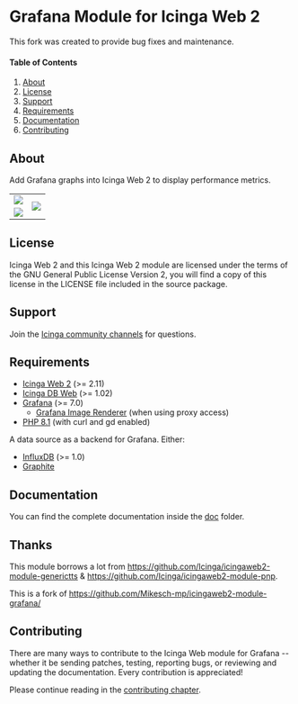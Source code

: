 # Grafana Module for Icinga Web 2

This fork was created to provide bug fixes and maintenance.

#### Table of Contents

1. [About](#about)
2. [License](#license)
3. [Support](#support)
4. [Requirements](#requirements)
5. [Documentation](#documentation)
6. [Contributing](#contributing)

## About

Add Grafana graphs into Icinga Web 2 to display performance metrics.

<table border="0">
<tr>
   <td><img src="https://github.com/NETWAYS/icingaweb2-module-grafana/raw/main/doc/images/icingaweb2_grafana_screenshot_01.png"></td>
   <td rowspan="2"><img src="https://github.com/NETWAYS/icingaweb2-module-grafana/raw/main/doc/images/icingaweb2_grafana_screenshot_05.png"></td>
</tr>
<tr>
   <td><img src="https://github.com/NETWAYS/icingaweb2-module-grafana/raw/main/doc/images/icingaweb2_grafana_screenshot_01.png"></td>
</tr>
</table>

## License

Icinga Web 2 and this Icinga Web 2 module are licensed under the terms of the GNU
General Public License Version 2, you will find a copy of this license in the
LICENSE file included in the source package.

## Support

Join the [Icinga community channels](https://icinga.com/community/) for questions.

## Requirements

* [Icinga Web 2](https://github.com/Icinga/icingaweb2) (>= 2.11)
* [Icinga DB Web](https://github.com/Icinga/icingadb-web) (>= 1.02)
* [Grafana](https://grafana.com/) (>= 7.0)
  * [Grafana Image Renderer](https://grafana.com/grafana/plugins/grafana-image-renderer/) (when using proxy access)
* [PHP 8.1](https://www.php.net) (with curl and gd enabled)

A data source as a backend for Grafana. Either:

* [InfluxDB](https://docs.influxdata.com/influxdb/) (>= 1.0)
* [Graphite](https://graphiteapp.org)

## Documentation

You can find the complete documentation inside the [doc](doc/) folder.

## Thanks

This module borrows a lot from https://github.com/Icinga/icingaweb2-module-generictts & https://github.com/Icinga/icingaweb2-module-pnp.

This is a fork of https://github.com/Mikesch-mp/icingaweb2-module-grafana/

## Contributing

There are many ways to contribute to the Icinga Web module for Grafana --
whether it be sending patches, testing, reporting bugs, or reviewing and
updating the documentation. Every contribution is appreciated!

Please continue reading in the [contributing chapter](CONTRIBUTING.md).
